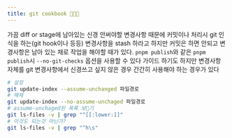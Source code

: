 ```yaml
---
title: git cookbook 👨🏽‍🍳
---
```

가끔 diff or stage에 남아있는 신경 안써야할 변경사항 때문에 커밋이나 처리시 git 인식을 하는(git hook이나 등등) 변경사항을 stash 하라고 하지만 커밋은 하면 안되고 변경사항은 남아 있는 채로 작업을 해야할 때가 있다.
`pnpm publish`와 같은
`pnpm publish`시 `--no-git-checks` 옵션을 사용할 수 있다 가이드 하기도 하지만 변경사항 자체를 git 변경사항에서 신경쓰고 싶지 않은 경우 간간히 사용해야 하는 경우가 있다

```zsh
# 설정
git update-index --assume-unchanged 파일경로
# 해제
git update-index --no-assume-unchaged 파일경로
# assume-unchaged된 목록 보기
git ls-files -v | grep "^[[:lower:]]"
# 이것도 되는것 아닌가?
git ls-files -v | grep "^h\s"
```